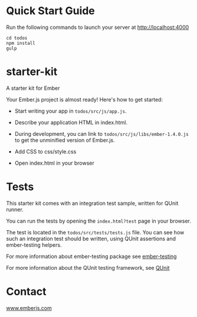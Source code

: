 Quick Start Guide
=================

Run the following commands to launch your server at [http://localhost:4000](http://localhost:4000)

    cd todos
    npm install
    gulp

starter-kit
===========

A starter kit for Ember

Your Ember.js project is almost ready! Here's how to get started:

- Start writing your app in `todos/src/js/app.js`.

- Describe your application HTML in index.html.

- During development, you can link to `todos/src/js/libs/ember-1.4.0.js` to get the
  unminified version of Ember.js.

- Add CSS to css/style.css

- Open index.html in your browser

Tests
=====

This starter kit comes with an integration test sample, written for QUnit runner. 

You can run the tests by opening the `index.html?test` page in your browser.

The test is located in the `todos/src/tests/tests.js` file. You can see how such an 
integration test should be written, using QUnit assertions and ember-testing helpers.

For more information about ember-testing package see [ember-testing](http://emberjs.com/guides/testing/integration/)

For more information about the QUnit testing framework, see [QUnit](http://qunitjs.com/)

Contact
====

www.emberjs.com

